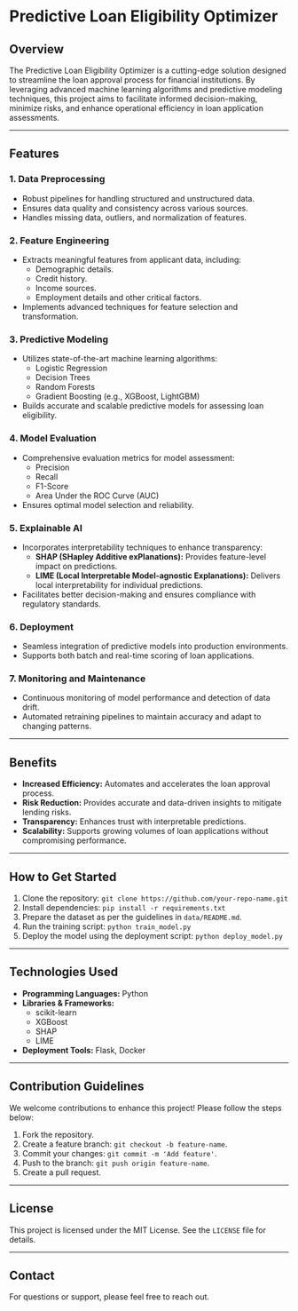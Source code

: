 # Predictive Loan Eligibility Optimizer

## Overview
The Predictive Loan Eligibility Optimizer is a cutting-edge solution designed to streamline the loan approval process for financial institutions. By leveraging advanced machine learning algorithms and predictive modeling techniques, this project aims to facilitate informed decision-making, minimize risks, and enhance operational efficiency in loan application assessments.

---

## Features

### 1. **Data Preprocessing**
- Robust pipelines for handling structured and unstructured data.
- Ensures data quality and consistency across various sources.
- Handles missing data, outliers, and normalization of features.

### 2. **Feature Engineering**
- Extracts meaningful features from applicant data, including:
  - Demographic details.
  - Credit history.
  - Income sources.
  - Employment details and other critical factors.
- Implements advanced techniques for feature selection and transformation.

### 3. **Predictive Modeling**
- Utilizes state-of-the-art machine learning algorithms:
  - Logistic Regression
  - Decision Trees
  - Random Forests
  - Gradient Boosting (e.g., XGBoost, LightGBM)
- Builds accurate and scalable predictive models for assessing loan eligibility.

### 4. **Model Evaluation**
- Comprehensive evaluation metrics for model assessment:
  - Precision
  - Recall
  - F1-Score
  - Area Under the ROC Curve (AUC)
- Ensures optimal model selection and reliability.

### 5. **Explainable AI**
- Incorporates interpretability techniques to enhance transparency:
  - **SHAP (SHapley Additive exPlanations):** Provides feature-level impact on predictions.
  - **LIME (Local Interpretable Model-agnostic Explanations):** Delivers local interpretability for individual predictions.
- Facilitates better decision-making and ensures compliance with regulatory standards.

### 6. **Deployment**
- Seamless integration of predictive models into production environments.
- Supports both batch and real-time scoring of loan applications.

### 7. **Monitoring and Maintenance**
- Continuous monitoring of model performance and detection of data drift.
- Automated retraining pipelines to maintain accuracy and adapt to changing patterns.

---

## Benefits
- **Increased Efficiency:** Automates and accelerates the loan approval process.
- **Risk Reduction:** Provides accurate and data-driven insights to mitigate lending risks.
- **Transparency:** Enhances trust with interpretable predictions.
- **Scalability:** Supports growing volumes of loan applications without compromising performance.

---

## How to Get Started
1. Clone the repository: `git clone https://github.com/your-repo-name.git`
2. Install dependencies: `pip install -r requirements.txt`
3. Prepare the dataset as per the guidelines in `data/README.md`.
4. Run the training script: `python train_model.py`
5. Deploy the model using the deployment script: `python deploy_model.py`

---

## Technologies Used
- **Programming Languages:** Python
- **Libraries & Frameworks:**
  - scikit-learn
  - XGBoost
  - SHAP
  - LIME
- **Deployment Tools:** Flask, Docker

---

## Contribution Guidelines
We welcome contributions to enhance this project! Please follow the steps below:
1. Fork the repository.
2. Create a feature branch: `git checkout -b feature-name`.
3. Commit your changes: `git commit -m 'Add feature'`.
4. Push to the branch: `git push origin feature-name`.
5. Create a pull request.

---

## License
This project is licensed under the MIT License. See the `LICENSE` file for details.

---

## Contact
For questions or support, please feel free to reach out.

